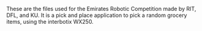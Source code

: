 These are the files used for the Emirates Robotic Competition made by RIT, DFL, and KU. 
It is a pick and place application to pick a random grocery items, using the interbotix WX250.
